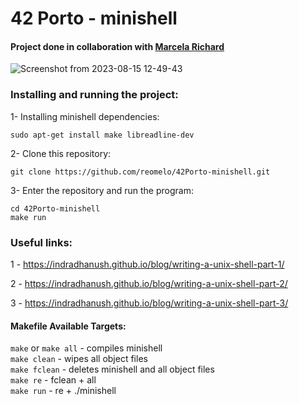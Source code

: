 # 42 Porto - minishell

#### Project done in collaboration with <a href="https://github.com/richardmarcela">Marcela Richard </a>

![Screenshot from 2023-08-15 12-49-43](https://github.com/reomelo/42Porto-minishell/assets/73884501/4c6f4265-25a0-44bf-add6-ec90f6f23c2f)

### Installing and running the project:
1- Installing minishell dependencies:  

	sudo apt-get install make libreadline-dev
2- Clone this repository:  

	git clone https://github.com/reomelo/42Porto-minishell.git
3- Enter the repository and run the program:

	cd 42Porto-minishell
	make run

###  Useful links:
1 - https://indradhanush.github.io/blog/writing-a-unix-shell-part-1/

2 - https://indradhanush.github.io/blog/writing-a-unix-shell-part-2/

3 - https://indradhanush.github.io/blog/writing-a-unix-shell-part-3/
#### Makefile Available Targets:  
`make` or `make all` - compiles minishell      
`make clean` - wipes all object files   
`make fclean` - deletes minishell and all object files   
`make re` - fclean  + all   
`make run` - re + ./minishell


